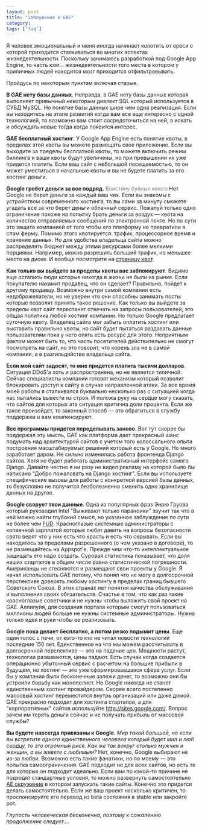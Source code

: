 ```yaml
---
layout: post
title: "Заблужения о GAE"
category: 
tags: ['faq']
---
```

Я человек эмоциональный и меня иногда начинает колотить от ереси с которой приходится сталкиваться во многих аспектах жизнедеятельности. Поскольку занимаюсь разработкой под Google App Engine, то часть кхм... жизнедеятельности того места в котором у приличных людей находится мозг приходится отфильтровывать.

Пройдусь по некоторым пунктам включая старые.

<b>В GAE нету базы данных</b>. Неправда, в GAE нету базы данных которая выполняет привычный <em>некоторым</em> диалект SQL который используется в СУБД MySQL. Но понятие базы данных шире чем одна реализация. Если вы находитесь на этапе развития когда вам все еще интересно с одной технологией, то возможно вам стоит сосредоточиться на ней, а искать и обсуждать новые тогда когда появится интерес.

<b>GAE бесплатный хостинг</b>. У Google App Engine есть понятие квоты, в пределах этой квоты вы можете размещать свое приложение. Если вы выходите за пределы бесплатной квоты, то можете включить режим биллинга и ваши квоты будут увеличены, но при превышении их уже придется платить. Если ваш сайт с небольшой посещаемостью, то он может уместиться в начальные квоты и вы не будете платить за его хостинг деньги.

<b>Google гребет деньги за все подряд</b>. <font color="gray">Воистину буйных много</font> Нет Google не берет деньги за каждый ваш чих. Если вы знакомы с устройством современного хостинга, то вы сами за минуту сможете угадать все за что берет деньги облачный сервис. Пожалуй только одно ограничение похоже на попытку брать деньги за воздух — квота на количество отправляемых сообщений по электронной почте. Но по сути это защита компанией от того чтобы его платформу не превратили в спам ферму. Помимо этого квотируется: трафик, процессорное время и хранение данных. Но для удобства владельца сайта можно распределять бюджет между этими ресурсами более мелкими порциями. Например, можно разрешить больший трафик, но меньшее место на диске. И вообще посмотрите на <a href="http://code.google.com/appengine/docs/quotas.html#Resources">страницу квот</a>.

<b>Как только вы выйдете за пределы квоты вас заблокируют</b>. Видимо еще остались люди которые никогда в жизни не были на рынке. Если покупателю нахамит продавец, что он сделает? Правильно, пойдет к другому продавцу. Возможно внутри самой компании есть недоброжелатели, но не уверен что они способны занимать посты которые позволят принять такое решение. Как только вы выйдете за пределы квот сайт перестанет отвечать на запросы пользователей, это общая политика любой хостинг компании. Но только Google предлагает суточную квоту. Владелец сайта мог забыть оплатить хостинг или выставить правильно квоты, но сайт будет пытаться раздавать данные пользователям пока у него опять есть ресурс для этого. Неприятным фактом может быть то, что часть посетителей действительно не смогут посмотреть на сайт, но это говорит, что корень зла не в самой компании, а в разгильдяйстве владельца сайта.

<b>Если мой сайт задосят, то мне придется платить тысячи долларов</b>. Ситуация DDoS'а хоть и распространена, но не является типичной. Сейчас специалисты компании готовят механизм который позволит блокировать доступ к сайту в случае направленной атаки. За все время моей работы я сталкивался буквально несколько раз с ситуацией когда нас пытались вывести из строя. И положа руку на сердце могу сказать, что сайтов для которых эта ситуация критична доли процента. Если же такое произойдет, то законный способ — это обратиться в службу поддержки и вам компенсируют.

<b>Все программы придется переделывать заново</b>. Вот тут скорее бы поддержал эту мысль, GAE как платформа дает прекрасный шанс подумать над архитектурой сайтов с учетом того колоссального опыта построения масштабируемых решений который есть у Google. Но много заработает даром. Не сильно изменилась работа фронтенда Django сайтов. Хотя не будет работать административный интерфейс самого Django. Давайте честно я ни разу не видел рекламу на которой было бы написано "Добро пожаловать на Django хостинг". Если вы используете специфические вызовы для работы с конкретной версией базы данных, то безусловно не получится безболезненно сменить одно хранилище данных на другое.

<b>Google сворует твои данные</b>. Одна из популярных фраз Энрю Груова который руководил Intel "Выживают только параноики" звучит так что в ней можно найти глубокий смысл, но указанное заблуждение по сути не более чем <a href="http://en.wikipedia.org/wiki/Fear,_uncertainty_and_doubt">FUD</a>. Красноглазые системные администраторы с копеечной зарплатой которые любят давить на вопросы безопасности свято верят что у них есть что красть и есть что скрывать. Если вы находитесь за пределами разрешенного (о чем указано в договоре), то не размещайтесь на Appspot'е. Прежде чем что-то интеллектуальное защищать его надо создать. Суровая статистика показывает, что доля наших стартапов в общем числе равна статистической погрешности. Американцы не стесняются и размещают свои проекты у Google. Я начал использовать GAE потому, что понял что не могу в долгосрочной перспективе доверять любому хостингу в пределах границ бывшего Советского Союза. В этих странах нет понятия качества обслуживания и выполнения своих обязательств. Счастье в том, что как раз такие красноглазые советчики и не нужны чтобы выложить свой проект на GAE. Аллилуйя, для создания портала которым смогут пользоваться миллионы людей больше не нужны системные администраторы. Нужна только идея и руки чтобы ее реализовать.

<b>Google пока делает бесплатно, а потом резко подымит цены</b>. Еще один голос с печи, от кого-то кто не читал новости технологий последние 150 лет. Единственное на что мы можем рассчитывать в долгосрочной перспективе — это на падение цен. Мощности растут, технологии развиваются, цены падают. Есть случаи когда создается операционно убыточный сервис с расчетом на большие прибыли в будущем, но хостинг — это уже сформировавшаяся сфера услуг. Если бы у компании были бесконечные залежи денег, то возможно они бы устроили борьбу как монополист. Но Google никогда не станет единственным хостинг провайдером. Скорее всего постепенно массовый хостинг переместится внутрь организаций или даже домой. GAE прекрасно подходит для хостинга стартапов, а для "корпоративных" сайтов используйте http://sites.google.com/. Вопрос зачем им терять деньги сейчас и не получать прибыль от массовой службы?

<b>Вы будете навсегда привязаны к Google</b>. <em>Мир такой большой, но если вы встретите одного единственного человека который будет мил и люб сердцу, то это огромный риск. Как же так вокруг столько мужчин и женщин, а вы живете с любимым?</em> Нет, конечно, Google выбирают не из-за любви. Возможно есть такие фанатики, но по моему — это попытка самоограничения. GAE подходит не для всех сайтов, но есть те для которых он подходит идеально. Если вам по какой-то причине не подходят стандартные условия, то можно развернуть самостоятельно <a href="http://code.google.com/p/typhoonae/">AE окружение</a> в котором запускать такие сайты. Конечно это придется делать самостоятельно. Если же ваш проект насколько критичен, то проспонсируйте его перевод из beta состояния в stable или закройте рот.

<em>Глупость человеческая бесконечна, поэтому к сожалению продолжение следует....</em>
